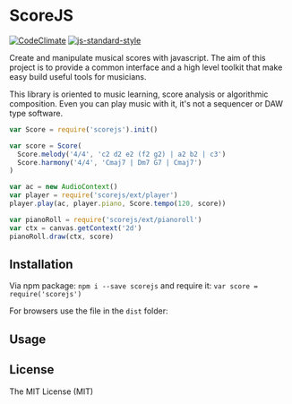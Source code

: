 # ScoreJS

[![CodeClimate](https://codeclimate.com/github/danigb/scorejs/badges/gpa.svg)](https://codeclimate.com/github/danigb/scorejs)
[![js-standard-style](https://img.shields.io/badge/code%20style-standard-brightgreen.svg?style=flat)](https://github.com/feross/standard)

Create and manipulate musical scores with javascript. The aim of this project
is to provide a common interface and a high level toolkit that make easy
build useful tools for musicians.

This library is oriented to music learning, score analysis or algorithmic
composition. Even you can play music with it, it's not a sequencer or DAW type
software.

```js
var Score = require('scorejs').init()

var score = Score(
  Score.melody('4/4', 'c2 d2 e2 (f2 g2) | a2 b2 | c3')
  Score.harmony('4/4', 'Cmaj7 | Dm7 G7 | Cmaj7')
)

var ac = new AudioContext()
var player = require('scorejs/ext/player')
player.play(ac, player.piano, Score.tempo(120, score))

var pianoRoll = require('scorejs/ext/pianoroll')
var ctx = canvas.getContext('2d')
pianoRoll.draw(ctx, score)
```

## Installation

Via npm package: `npm i --save scorejs` and require it:
`var score = require('scorejs')`

For browsers use the file in the `dist` folder:

## Usage

## License

The MIT License (MIT)
